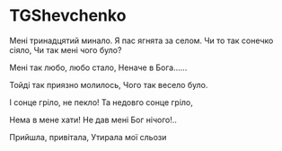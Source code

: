 # TGShevchenko

Мені тринадцятий минало.
Я пас ягнята за селом.
Чи то так сонечко сіяло,
Чи так мені чого було?

Мені так любо, любо стало,
Неначе в Бога......

Тойді так приязно молилось,
Чого так весело було.

І сонце гріло, не пекло!
Та недовго сонце гріло,

Нема в мене хати!
Не дав мені Бог нічого!..

Прийшла, привітала,
Утирала мої сльози






